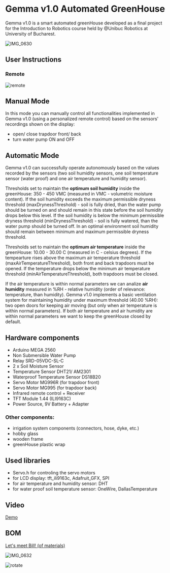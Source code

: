 # Gemma v1.0 Automated GreenHouse
Gemma v1.0 is a smart automated greenHouse developed as a final project for the Introduction to Robotics course held by @Unibuc Robotics at University of Bucharest.

![IMG_0630](https://user-images.githubusercontent.com/56949829/75315898-a10e4280-586c-11ea-81f6-10eda8c9e9d2.JPG)


## User Instructions
### Remote
![remote](https://user-images.githubusercontent.com/56949829/75142137-178b3300-56fb-11ea-8276-287644a78839.png)

## Manual Mode
In this mode you can manually control all functionalities implemented in Gemma v1.0 (using a personalized remote control) based on the sensors' recordings shown on the display:
   - open/ close trapdoor front/ back
   - turn water pump ON and OFF
   
## Automatic Mode
Gemma v1.0 can successfully operate autonomously based on the values recorded by the sensors (two soil humidity sensors, one soil temperature sensor (water proof) and one air temperature and humidity sensor).

Thresholds set to maintain the **optimum soil humidity** inside the greenHouse: 350 - 450 VMC (measured in VMC - volumetric moisture content). If the soil humidity exceeds the maximum permissible dryness threshold (maxDrynessThreshold) - soil is fully dried, than the water pump should be turned on and should remain in this state before the soil humidity drops below this level. If the soil humidity is below the minimum permissible dryness threshold (minDrynessThreshold) - soil is fully watered, than the water pump should be turned off. In an optimal environment soil humidity should remain between minimum and maximum permissible dryness threshold.

Thresholds set to maintain the **optimum air temperature** inside the greenHouse: 10.00 - 30.00 C (measured in C - celsius degrees). If the tempearture rises above the maximum air temperature threshold (maxAirTemperatureThreshold),  both front and back trapdoors must be opened. If the temperature drops below the minimum air temperature threshold (minAirTemperatureThreshold), both trapdoors must be closed.

If the air temperature is within normal parameters we can analize **air humidity** measured in %RH - relative humidity (order of relevance: temperature, than humidity). Gemma v1.0 implements a basic ventilation system for maintaining humidity under maximum threshold (40.00 %RH): two open doors for keeping air moving (but only when air temperature is within normal parameters). If both air temperature and air humidity are within normal parameters we want to keep the greenHouse closed by default.
 
## Hardware components

- Arduino MEGA 2560
- Non Submersible Water Pump
- Relay SRD-05VDC-SL-C
- 2 x Soil Moisture Sensor
- Temperature Sensor DHT21/ AM2301 
- Waterproof Temperature Sensor DS18B20
- Servo Motor MG996R (for trapdoor front)
- Servo Motor MG995 (for trapdoor back)
- Infrared remote control + Receiver
- TFT Module 1.44 (ILI9163C)
- Power Source, 9V Battery + Adapter

### Other components:
- irrigation system components (connectors, hose, dyke, etc.)
- hobby glass
- wooden frame
- greenHouse plastic wrap

## Used libraries
- Servo.h for controling the servo motors
- for LCD display: tft_ili9163c, Adafruit_GFX, SPI
- for air temperature and humidity sensor: DHT
- for water proof soil temperature sensor: OneWire, DallasTemperature

## Video
[Demo](https://drive.google.com/open?id=15l3qJuE_g3ZcxMJJkFQ3o5GohRnNKRsi)

## BOM
[Let's meet Bill! (of materials)](https://docs.google.com/spreadsheets/d/1Htry010sDG5Vxl1XxuDkIDsEU6a6pIBbHVVmY9l-o_E/edit#gid=1130803135)

![IMG_0632](https://user-images.githubusercontent.com/56949829/75316304-9902d280-586d-11ea-9842-7c4340e2eb1e.JPG)

![rotate](https://user-images.githubusercontent.com/56949829/75316241-6f49ab80-586d-11ea-8d35-3ad98bdea64a.JPG)

